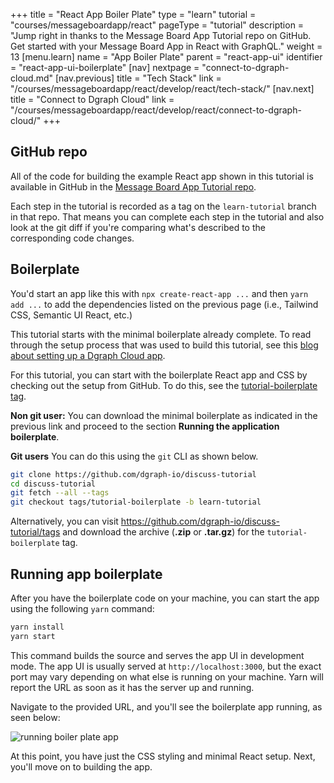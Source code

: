 +++
title = "React App Boiler Plate"
type = "learn"
tutorial = "courses/messageboardapp/react"
pageType = "tutorial"
description = "Jump right in thanks to the Message Board App Tutorial repo on GitHub. Get started with your Message Board App in React with GraphQL."
weight = 13
[menu.learn]
  name = "App Boiler Plate"
  parent = "react-app-ui"
  identifier = "react-app-ui-boilerplate"
[nav]
  nextpage = "connect-to-dgraph-cloud.md"
[nav.previous]
title = "Tech Stack"
link = "/courses/messageboardapp/react/develop/react/tech-stack/"
[nav.next]
title = "Connect to Dgraph Cloud"
link = "/courses/messageboardapp/react/develop/react/connect-to-dgraph-cloud/"
+++

## GitHub repo

All of the code for building the example React app shown in this tutorial is
available in GitHub in the [Message Board App Tutorial repo](https://github.com/dgraph-io/discuss-tutorial).

Each step in the tutorial is recorded as a tag on the `learn-tutorial` branch in
that repo. That means you can complete each step in the tutorial and also look
at the git diff if you're comparing what's described to the corresponding code
changes.

## Boilerplate

You'd start an app like this with `npx create-react-app ...` and then
`yarn add ...` to add the dependencies listed on the previous page (i.e., Tailwind CSS, Semantic
UI React, etc.)

This tutorial starts with the minimal boilerplate already complete. To read through the setup process that was used to build this tutorial, see this [blog about setting up a Dgraph Cloud app](https://dgraph.io/blog/post/slash-graphql-app-setup/).

For this tutorial, you can start with the boilerplate React app and CSS by
checking out the setup from GitHub. To do this, see the [tutorial-boilerplate tag](https://github.com/dgraph-io/discuss-tutorial/releases/tag/tutorial-boilerplate).

**Non git user:** You can download the minimal boilerplate as indicated in the previous link and proceed to the section **Running the application boilerplate**. 

**Git users** You can do this using the `git` CLI as shown below.

```sh
git clone https://github.com/dgraph-io/discuss-tutorial
cd discuss-tutorial
git fetch --all --tags
git checkout tags/tutorial-boilerplate -b learn-tutorial
```

Alternatively, you can visit https://github.com/dgraph-io/discuss-tutorial/tags
and download the archive (**.zip** or **.tar.gz**) for the `tutorial-boilerplate`
tag.

## Running app boilerplate

After you have the boilerplate code on your machine, you can start the app
using the following `yarn` command:

```sh
yarn install
yarn start
```

This command builds the source and serves the app UI in development mode. The
app UI is usually served at `http://localhost:3000`, but the exact port may
vary depending on what else is running on your machine. Yarn will report the URL
as soon as it has the server up and running.

Navigate to the provided URL, and you'll see the boilerplate app running, as seen
below:

![running boiler plate app](/images/message-board/app-boilerplate.png)

At this point, you have just the CSS styling and minimal React setup. Next,
you'll move on to building the app.
